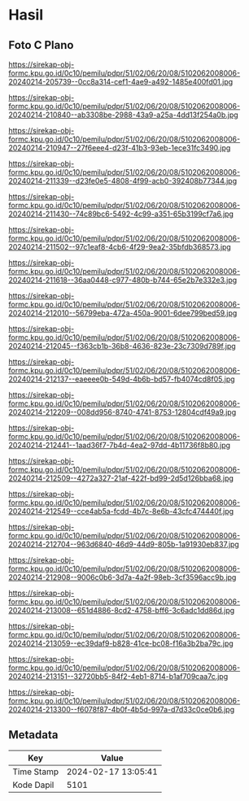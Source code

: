 # Hasil

## Foto C Plano

https://sirekap-obj-formc.kpu.go.id/0c10/pemilu/pdpr/51/02/06/20/08/5102062008006-20240214-205739--0cc8a314-cef1-4ae9-a492-1485e400fd01.jpg

https://sirekap-obj-formc.kpu.go.id/0c10/pemilu/pdpr/51/02/06/20/08/5102062008006-20240214-210840--ab3308be-2988-43a9-a25a-4dd13f254a0b.jpg

https://sirekap-obj-formc.kpu.go.id/0c10/pemilu/pdpr/51/02/06/20/08/5102062008006-20240214-210947--27f6eee4-d23f-41b3-93eb-1ece31fc3490.jpg

https://sirekap-obj-formc.kpu.go.id/0c10/pemilu/pdpr/51/02/06/20/08/5102062008006-20240214-211339--d23fe0e5-4808-4f99-acb0-392408b77344.jpg

https://sirekap-obj-formc.kpu.go.id/0c10/pemilu/pdpr/51/02/06/20/08/5102062008006-20240214-211430--74c89bc6-5492-4c99-a351-65b3199cf7a6.jpg

https://sirekap-obj-formc.kpu.go.id/0c10/pemilu/pdpr/51/02/06/20/08/5102062008006-20240214-211502--97c1eaf8-4cb6-4f29-9ea2-35bfdb368573.jpg

https://sirekap-obj-formc.kpu.go.id/0c10/pemilu/pdpr/51/02/06/20/08/5102062008006-20240214-211618--36aa0448-c977-480b-b744-65e2b7e332e3.jpg

https://sirekap-obj-formc.kpu.go.id/0c10/pemilu/pdpr/51/02/06/20/08/5102062008006-20240214-212010--56799eba-472a-450a-9001-6dee799bed59.jpg

https://sirekap-obj-formc.kpu.go.id/0c10/pemilu/pdpr/51/02/06/20/08/5102062008006-20240214-212045--f363cb1b-36b8-4636-823e-23c7309d789f.jpg

https://sirekap-obj-formc.kpu.go.id/0c10/pemilu/pdpr/51/02/06/20/08/5102062008006-20240214-212137--eaeeee0b-549d-4b6b-bd57-fb4074cd8f05.jpg

https://sirekap-obj-formc.kpu.go.id/0c10/pemilu/pdpr/51/02/06/20/08/5102062008006-20240214-212209--008dd956-8740-4741-8753-12804cdf49a9.jpg

https://sirekap-obj-formc.kpu.go.id/0c10/pemilu/pdpr/51/02/06/20/08/5102062008006-20240214-212441--1aad36f7-7b4d-4ea2-97dd-4b11736f8b80.jpg

https://sirekap-obj-formc.kpu.go.id/0c10/pemilu/pdpr/51/02/06/20/08/5102062008006-20240214-212509--4272a327-21af-422f-bd99-2d5d126bba68.jpg

https://sirekap-obj-formc.kpu.go.id/0c10/pemilu/pdpr/51/02/06/20/08/5102062008006-20240214-212549--cce4ab5a-fcdd-4b7c-8e6b-43cfc474440f.jpg

https://sirekap-obj-formc.kpu.go.id/0c10/pemilu/pdpr/51/02/06/20/08/5102062008006-20240214-212704--963d6840-46d9-44d9-805b-1a91930eb837.jpg

https://sirekap-obj-formc.kpu.go.id/0c10/pemilu/pdpr/51/02/06/20/08/5102062008006-20240214-212908--9006c0b6-3d7a-4a2f-98eb-3cf3596acc9b.jpg

https://sirekap-obj-formc.kpu.go.id/0c10/pemilu/pdpr/51/02/06/20/08/5102062008006-20240214-213008--651d4886-8cd2-4758-bff6-3c6adc1dd86d.jpg

https://sirekap-obj-formc.kpu.go.id/0c10/pemilu/pdpr/51/02/06/20/08/5102062008006-20240214-213059--ec39daf9-b828-41ce-bc08-f16a3b2ba79c.jpg

https://sirekap-obj-formc.kpu.go.id/0c10/pemilu/pdpr/51/02/06/20/08/5102062008006-20240214-213151--32720bb5-84f2-4eb1-8714-b1af709caa7c.jpg

https://sirekap-obj-formc.kpu.go.id/0c10/pemilu/pdpr/51/02/06/20/08/5102062008006-20240214-213300--f6078f87-4b0f-4b5d-997a-d7d33c0ce0b6.jpg


## Metadata

| Key        | Value               |
| ---------- | ------------------- |
| Time Stamp | 2024-02-17 13:05:41 |
| Kode Dapil | 5101                |




